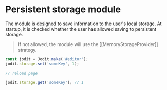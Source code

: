 # Persistent storage module

The module is designed to save information to the user's local storage.
At startup, it is checked whether the user has allowed saving to persistent storage.

> If not allowed, the module will use the [[MemoryStorageProvider]] strategy.

```js
const jodit = Jodit.make('#editor');
jodit.storage.set('someKey', 1);

// reload page

jodit.storage.get('someKey'); // 1
```
